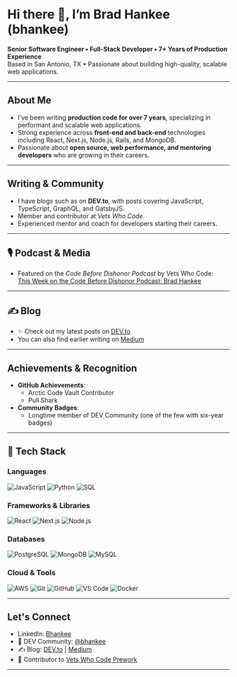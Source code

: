 # Hi there 👋, I’m Brad Hankee (bhankee)

**Senior Software Engineer • Full-Stack Developer • 7+ Years of Production Experience**  
Based in San Antonio, TX • Passionate about building high-quality, scalable web applications.  

---

##  About Me
- I’ve been writing **production code for over 7 years**, specializing in performant and scalable web applications.  
- Strong experience across **front-end and back-end** technologies including React, Next.js, Node.js, Rails, and MongoDB.  
- Passionate about **open source, web performance, and mentoring developers** who are growing in their careers.  

---

##  Writing & Community
- I have blogs such as on **DEV.to**, with posts covering JavaScript, TypeScript, GraphQL, and GatsbyJS.  
- Member and contributor at *Vets Who Code*.  
- Experienced mentor and coach for developers starting their careers.  

---

## 🎙️ Podcast & Media
- Featured on the *Code Before Dishonor Podcast* by Vets Who Code:  
  [This Week on the Code Before Dishonor Podcast: Brad Hankee](https://medium.com/vets-who-code/this-week-on-the-code-before-dishonor-podcast-we-speak-to-brad-hankee-our-own-foodie-veteran-5ce47547b826)  

---

## ✍️ Blog
- ✨ Check out my latest posts on [DEV.to](https://dev.to/bhankee)  
- You can also find earlier writing on [Medium](https://medium.com/@brad.hankee)  

---

##  Achievements & Recognition
- **GitHub Achievements**:  
  - Arctic Code Vault Contributor  
  - Pull Shark  
- **Community Badges**:  
  - Longtime member of DEV Community (one of the few with six-year badges)

---


## 🚀 Tech Stack

### Languages  
![JavaScript](https://img.shields.io/badge/JavaScript-F7DF1E?style=for-the-badge&logo=javascript&logoColor=black) ![Python](https://img.shields.io/badge/Python-3776AB?style=for-the-badge&logo=python&logoColor=white) ![SQL](https://img.shields.io/badge/SQL-003B57?style=for-the-badge&logo=database&logoColor=white)  

### Frameworks & Libraries  
![React](https://img.shields.io/badge/React-20232A?style=for-the-badge&logo=react&logoColor=61DAFB) ![Next.js](https://img.shields.io/badge/Next.js-000000?style=for-the-badge&logo=nextdotjs&logoColor=white) ![Node.js](https://img.shields.io/badge/Node.js-339933?style=for-the-badge&logo=node.js&logoColor=white)  

### Databases  
![PostgreSQL](https://img.shields.io/badge/PostgreSQL-316192?style=for-the-badge&logo=postgresql&logoColor=white) ![MongoDB](https://img.shields.io/badge/MongoDB-4EA94B?style=for-the-badge&logo=mongodb&logoColor=white) ![MySQL](https://img.shields.io/badge/MySQL-005C84?style=for-the-badge&logo=mysql&logoColor=white)  

### Cloud & Tools  
![AWS](https://img.shields.io/badge/AWS-232F3E?style=for-the-badge&logo=amazon-aws&logoColor=white) ![Git](https://img.shields.io/badge/Git-F05032?style=for-the-badge&logo=git&logoColor=white) ![GitHub](https://img.shields.io/badge/GitHub-181717?style=for-the-badge&logo=github&logoColor=white) ![VS Code](https://img.shields.io/badge/VS%20Code-007ACC?style=for-the-badge&logo=visual-studio-code&logoColor=white) ![Docker](https://img.shields.io/badge/Docker-2496ED?style=for-the-badge&logo=docker&logoColor=white)  


---

##  Let's Connect
- LinkedIn: [Bhankee](https://www.linkedin.com/in/brad-hankee/)
- 💬 DEV Community: [@bhankee](https://dev.to/bhankee)  
- ✍️ Blog: [DEV.to](https://dev.to/bhankee) | [Medium](https://medium.com/@brad.hankee)  
- 🤝 Contributor to [Vets Who Code Prework](https://github.com/Vets-Who-Code/Prework)  

---


